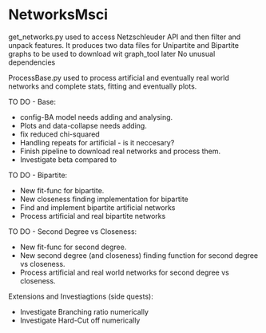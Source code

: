 # NetworksMsci

get_networks.py used to access Netzschleuder API
    and then filter and unpack features.
It produces two data files for Unipartite and Bipartite
    graphs to be used to download wit graph_tool later
No unusual dependencies

ProcessBase.py used to process artificial and eventually
    real world networks and complete stats, fitting and
    eventually plots.

TO DO - Base:
* config-BA model needs adding and analysing.
* Plots and data-collapse needs adding.
* fix reduced chi-squared
* Handling repeats for artificial - is it neccesary?
* Finish pipeline to download real networks and process them.
* Investigate beta compared to 

TO DO - Bipartite:
* New fit-func for bipartite.
* New closeness finding implementation for bipartite
* Find and implement bipartite artificial networks
* Process artificial and real bipartite networks

TO DO - Second Degree vs Closeness:
* New fit-func for second degree.
* New second degree (and closeness) finding function for
    second degree vs closeness.
* Process artificial and real world networks for second
    degree vs closeness.

Extensions and Investiagtions (side quests):
* Investigate Branching ratio numerically
* Investigate Hard-Cut off numerically

    